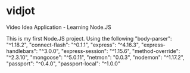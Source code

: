 # vidjot
Video Idea Application - Learning Node.JS

This is my first Node.JS project. 
Using the following
    "body-parser": "^1.18.2",
    "connect-flash": "^0.1.1",
    "express": "^4.16.3",
    "express-handlebars": "^3.0.0",
    "express-session": "^1.15.6",
    "method-override": "^2.3.10",
    "mongoose": "^5.0.11",
    "netmon": "0.0.3",
    "nodemon": "^1.17.2",
    "passport": "^0.4.0",
    "passport-local": "^1.0.0"
